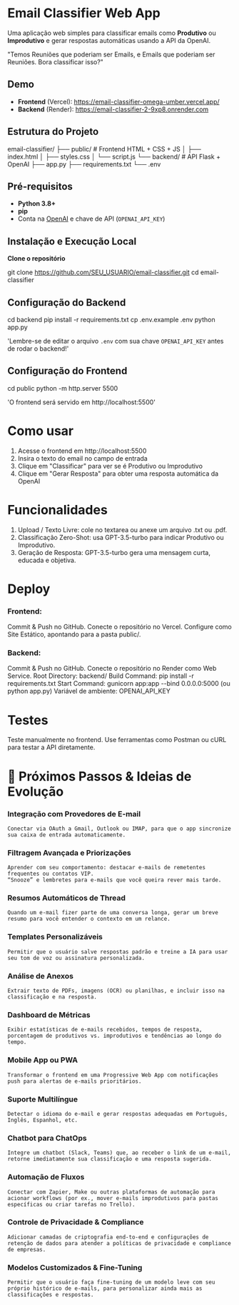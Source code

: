 # Email Classifier Web App

Uma aplicação web simples para classificar emails como **Produtivo** ou **Improdutivo** e gerar respostas automáticas usando a API da OpenAI.

"Temos Reuniões que poderiam ser Emails, e Emails que poderiam ser Reuniões. Bora classificar isso?"


##  Demo

- **Frontend** (Vercel): https://email-classifier-omega-umber.vercel.app/
- **Backend** (Render): https://email-classifier-2-9xp8.onrender.com


##  Estrutura do Projeto

email-classifier/
├── public/  # Frontend HTML + CSS + JS
│ ├── index.html
│ ├── styles.css
│ └── script.js
└── backend/ # API Flask + OpenAI
├── app.py
├── requirements.txt
└── .env

##  Pré-requisitos

- **Python 3.8+**  
- **pip**  
- Conta na [OpenAI](https://platform.openai.com/) e chave de API (`OPENAI_API_KEY`)  


##  Instalação e Execução Local

**Clone o repositório**

  git clone https://github.com/SEU_USUARIO/email-classifier.git
  cd email-classifier                 


## Configuração do Backend
  cd backend
  pip install -r requirements.txt
  cp .env.example .env
  python app.py

   'Lembre-se de editar o arquivo `.env` com sua chave `OPENAI_API_KEY` antes de rodar o backend!'

## Configuração do Frontend
  cd public
  python -m http.server 5500

   'O frontend será servido em http://localhost:5500'


# Como usar
  1. Acesse o frontend em http://localhost:5500
  2. Insira o texto do email no campo de entrada
  3. Clique em "Classificar" para ver se é Produtivo ou Improdutivo
  4. Clique em "Gerar Resposta" para obter uma resposta automática da OpenAI


# Funcionalidades
  1. Upload / Texto Livre: cole no textarea ou anexe um arquivo .txt ou .pdf.
  2. Classificação Zero-Shot: usa GPT-3.5-turbo para indicar Produtivo ou Improdutivo.
  3. Geração de Resposta: GPT-3.5-turbo gera uma mensagem curta, educada e objetiva.


# Deploy
  ### Frontend:
  Commit & Push no GitHub.
  Conecte o repositório no Vercel.
  Configure como Site Estático, apontando para a pasta public/.

  ### Backend:
  Commit & Push no GitHub.
  Conecte o repositório no Render como Web Service.
  Root Directory: backend/
  Build Command: pip install -r requirements.txt
  Start Command: gunicorn app:app --bind 0.0.0.0:5000 (ou python app.py)
  Variável de ambiente: OPENAI_API_KEY


# Testes
  Teste manualmente no frontend.
  Use ferramentas como Postman ou cURL para testar a API diretamente.


  # 🚀 Próximos Passos & Ideias de Evolução
  ### Integração com Provedores de E-mail
    Conectar via OAuth a Gmail, Outlook ou IMAP, para que o app sincronize sua caixa de entrada automaticamente.
  ### Filtragem Avançada e Priorizações
    Aprender com seu comportamento: destacar e-mails de remetentes frequentes ou contatos VIP.
    “Snooze” e lembretes para e-mails que você queira rever mais tarde.
  ### Resumos Automáticos de Thread
    Quando um e-mail fizer parte de uma conversa longa, gerar um breve resumo para você entender o contexto em um relance.
  ### Templates Personalizáveis
    Permitir que o usuário salve respostas padrão e treine a IA para usar seu tom de voz ou assinatura personalizada.
  ### Análise de Anexos
    Extrair texto de PDFs, imagens (OCR) ou planilhas, e incluir isso na classificação e na resposta.
  ### Dashboard de Métricas
    Exibir estatísticas de e-mails recebidos, tempos de resposta, porcentagem de produtivos vs. improdutivos e tendências ao longo do tempo.
  ### Mobile App ou PWA
    Transformar o frontend em uma Progressive Web App com notificações push para alertas de e-mails prioritários. 
  ### Suporte Multilíngue
    Detectar o idioma do e-mail e gerar respostas adequadas em Português, Inglês, Espanhol, etc.
  ### Chatbot para ChatOps
    Integre um chatbot (Slack, Teams) que, ao receber o link de um e-mail, retorne imediatamente sua classificação e uma resposta sugerida.
  ### Automação de Fluxos
    Conectar com Zapier, Make ou outras plataformas de automação para acionar workflows (por ex., mover e-mails improdutivos para pastas específicas ou criar tarefas no Trello).
  ### Controle de Privacidade & Compliance
    Adicionar camadas de criptografia end-to-end e configurações de retenção de dados para atender a políticas de privacidade e compliance de empresas.
  ### Modelos Customizados & Fine-Tuning
    Permitir que o usuário faça fine-tuning de um modelo leve com seu próprio histórico de e-mails, para personalizar ainda mais as classificações e respostas.





